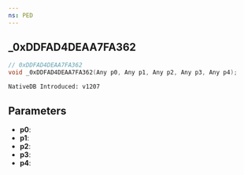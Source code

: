 ```yaml
---
ns: PED
---
```

## _0xDDFAD4DEAA7FA362

```c
// 0xDDFAD4DEAA7FA362
void _0xDDFAD4DEAA7FA362(Any p0, Any p1, Any p2, Any p3, Any p4);
```

```
NativeDB Introduced: v1207
```

## Parameters
* **p0**:
* **p1**:
* **p2**:
* **p3**:
* **p4**:
